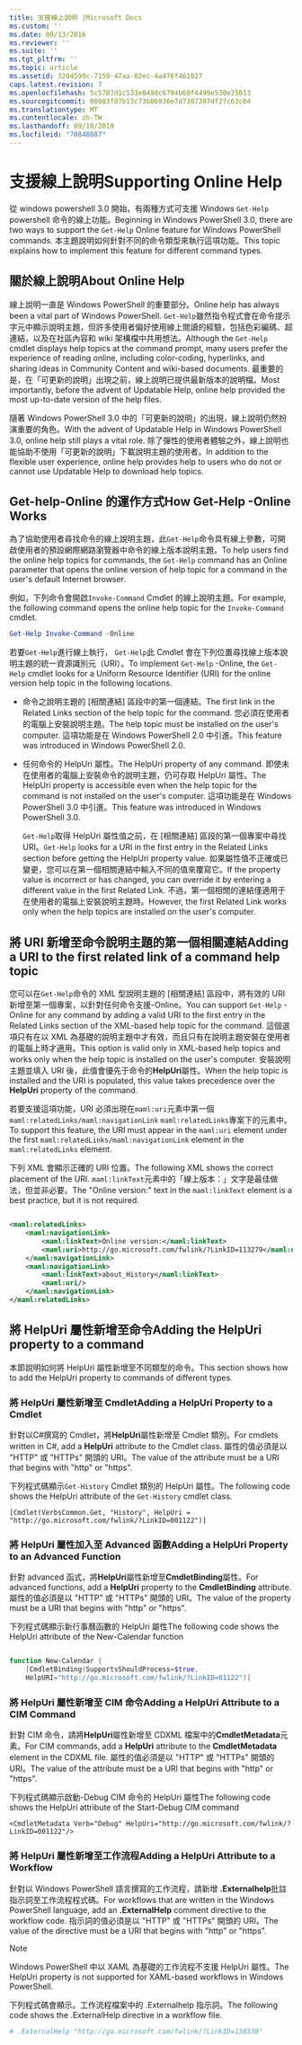 ```yaml
---
title: 支援線上說明 |Microsoft Docs
ms.custom: ''
ms.date: 09/13/2016
ms.reviewer: ''
ms.suite: ''
ms.tgt_pltfrm: ''
ms.topic: article
ms.assetid: 3204599c-7159-47aa-82ec-4a476f461027
caps.latest.revision: 7
ms.openlocfilehash: 5c5707d1c533e0498c6794b60f4499e530e25813
ms.sourcegitcommit: 00083f07b13c73b86936e7d7307397df27c63c04
ms.translationtype: MT
ms.contentlocale: zh-TW
ms.lasthandoff: 09/10/2019
ms.locfileid: "70848087"
---
```

# <a name="supporting-online-help"></a><span data-ttu-id="f9ae3-102">支援線上說明</span><span class="sxs-lookup"><span data-stu-id="f9ae3-102">Supporting Online Help</span></span>

<span data-ttu-id="f9ae3-103">從 windows powershell 3.0 開始，有兩種方式可支援 Windows `Get-Help` powershell 命令的線上功能。</span><span class="sxs-lookup"><span data-stu-id="f9ae3-103">Beginning in Windows PowerShell 3.0, there are two ways to support the `Get-Help` Online feature for Windows PowerShell commands.</span></span> <span data-ttu-id="f9ae3-104">本主題說明如何針對不同的命令類型來執行這項功能。</span><span class="sxs-lookup"><span data-stu-id="f9ae3-104">This topic explains how to implement this feature for different command types.</span></span>

## <a name="about-online-help"></a><span data-ttu-id="f9ae3-105">關於線上說明</span><span class="sxs-lookup"><span data-stu-id="f9ae3-105">About Online Help</span></span>

<span data-ttu-id="f9ae3-106">線上說明一直是 Windows PowerShell 的重要部分。</span><span class="sxs-lookup"><span data-stu-id="f9ae3-106">Online help has always been a vital part of Windows PowerShell.</span></span> <span data-ttu-id="f9ae3-107">`Get-Help`雖然指令程式會在命令提示字元中顯示說明主題，但許多使用者偏好使用線上閱讀的經驗，包括色彩編碼、超連結，以及在社區內容和 wiki 架構檔中共用想法。</span><span class="sxs-lookup"><span data-stu-id="f9ae3-107">Although the `Get-Help` cmdlet displays help topics at the command prompt, many users prefer the experience of reading online, including color-coding, hyperlinks, and sharing ideas in Community Content and wiki-based documents.</span></span> <span data-ttu-id="f9ae3-108">最重要的是，在「可更新的說明」出現之前，線上說明已提供最新版本的說明檔。</span><span class="sxs-lookup"><span data-stu-id="f9ae3-108">Most importantly, before the advent of Updatable Help, online help provided the most up-to-date version of the help files.</span></span>

<span data-ttu-id="f9ae3-109">隨著 Windows PowerShell 3.0 中的「可更新的說明」的出現，線上說明仍然扮演重要的角色。</span><span class="sxs-lookup"><span data-stu-id="f9ae3-109">With the advent of Updatable Help in Windows PowerShell 3.0, online help still plays a vital role.</span></span> <span data-ttu-id="f9ae3-110">除了彈性的使用者體驗之外，線上說明也能協助不使用「可更新的說明」下載說明主題的使用者。</span><span class="sxs-lookup"><span data-stu-id="f9ae3-110">In addition to the flexible user experience, online help provides help to users who do not or cannot use Updatable Help to download help topics.</span></span>

## <a name="how-get-help--online-works"></a><span data-ttu-id="f9ae3-111">Get-help-Online 的運作方式</span><span class="sxs-lookup"><span data-stu-id="f9ae3-111">How Get-Help -Online Works</span></span>

<span data-ttu-id="f9ae3-112">為了協助使用者尋找命令的線上說明主題，此`Get-Help`命令具有線上參數，可開啟使用者的預設網際網路瀏覽器中命令的線上版本說明主題。</span><span class="sxs-lookup"><span data-stu-id="f9ae3-112">To help users find the online help topics for commands, the `Get-Help` command has an Online parameter that opens the online version of help topic for a command in the user's default Internet browser.</span></span>

<span data-ttu-id="f9ae3-113">例如，下列命令會開啟`Invoke-Command` Cmdlet 的線上說明主題。</span><span class="sxs-lookup"><span data-stu-id="f9ae3-113">For example, the following command opens the online help topic for the `Invoke-Command` cmdlet.</span></span>

```powershell
Get-Help Invoke-Command -Online
```

<span data-ttu-id="f9ae3-114">若要`Get-Help`進行線上執行， `Get-Help`此 Cmdlet 會在下列位置尋找線上版本說明主題的統一資源識別元（URI）。</span><span class="sxs-lookup"><span data-stu-id="f9ae3-114">To implement `Get-Help` -Online, the `Get-Help` cmdlet looks for a Uniform Resource Identifier (URI) for the online version help topic in the following locations.</span></span>

- <span data-ttu-id="f9ae3-115">命令之說明主題的 [相關連結] 區段中的第一個連結。</span><span class="sxs-lookup"><span data-stu-id="f9ae3-115">The first link in the Related Links section of the help topic for the command.</span></span> <span data-ttu-id="f9ae3-116">您必須在使用者的電腦上安裝說明主題。</span><span class="sxs-lookup"><span data-stu-id="f9ae3-116">The help topic must be installed on the user's computer.</span></span> <span data-ttu-id="f9ae3-117">這項功能是在 Windows PowerShell 2.0 中引進。</span><span class="sxs-lookup"><span data-stu-id="f9ae3-117">This feature was introduced in Windows PowerShell 2.0.</span></span>

- <span data-ttu-id="f9ae3-118">任何命令的 HelpUri 屬性。</span><span class="sxs-lookup"><span data-stu-id="f9ae3-118">The HelpUri property of any command.</span></span> <span data-ttu-id="f9ae3-119">即使未在使用者的電腦上安裝命令的說明主題，仍可存取 HelpUri 屬性。</span><span class="sxs-lookup"><span data-stu-id="f9ae3-119">The HelpUri property is accessible even when the help topic for the command is not installed on the user's computer.</span></span> <span data-ttu-id="f9ae3-120">這項功能是在 Windows PowerShell 3.0 中引進。</span><span class="sxs-lookup"><span data-stu-id="f9ae3-120">This feature was introduced in Windows PowerShell 3.0.</span></span>

  <span data-ttu-id="f9ae3-121">`Get-Help`取得 HelpUri 屬性值之前，在 [相關連結] 區段的第一個專案中尋找 URI。</span><span class="sxs-lookup"><span data-stu-id="f9ae3-121">`Get-Help` looks for a URI in the first entry in the Related Links section before getting the HelpUri property value.</span></span> <span data-ttu-id="f9ae3-122">如果屬性值不正確或已變更，您可以在第一個相關連結中輸入不同的值來覆寫它。</span><span class="sxs-lookup"><span data-stu-id="f9ae3-122">If the property value is incorrect or has changed, you can override it by entering a different value in the first Related Link.</span></span> <span data-ttu-id="f9ae3-123">不過，第一個相關的連結僅適用于在使用者的電腦上安裝說明主題時。</span><span class="sxs-lookup"><span data-stu-id="f9ae3-123">However, the first Related Link works only when the help topics are installed on the user's computer.</span></span>

## <a name="adding-a-uri-to-the-first-related-link-of-a-command-help-topic"></a><span data-ttu-id="f9ae3-124">將 URI 新增至命令說明主題的第一個相關連結</span><span class="sxs-lookup"><span data-stu-id="f9ae3-124">Adding a URI to the first related link of a command help topic</span></span>

<span data-ttu-id="f9ae3-125">您可以在`Get-Help`命令的 XML 型說明主題的 [相關連結] 區段中，將有效的 URI 新增至第一個專案，以針對任何命令支援-Online。</span><span class="sxs-lookup"><span data-stu-id="f9ae3-125">You can support `Get-Help` -Online for any command by adding a valid URI to the first entry in the Related Links section of the XML-based help topic for the command.</span></span> <span data-ttu-id="f9ae3-126">這個選項只有在以 XML 為基礎的說明主題中才有效，而且只有在說明主題安裝在使用者的電腦上時才適用。</span><span class="sxs-lookup"><span data-stu-id="f9ae3-126">This option is valid only in XML-based help topics and works only when the help topic is installed on the user's computer.</span></span> <span data-ttu-id="f9ae3-127">安裝說明主題並填入 URI 後，此值會優先于命令的**HelpUri**屬性。</span><span class="sxs-lookup"><span data-stu-id="f9ae3-127">When the help topic is installed and the URI is populated, this value takes precedence over the **HelpUri** property of the command.</span></span>

<span data-ttu-id="f9ae3-128">若要支援這項功能，URI 必須出現在`maml:uri`元素中第一個`maml:relatedLinks/maml:navigationLink` `maml:relatedLinks`專案下的元素中。</span><span class="sxs-lookup"><span data-stu-id="f9ae3-128">To support this feature, the URI must appear in the `maml:uri` element under the first `maml:relatedLinks/maml:navigationLink` element in the `maml:relatedLinks` element.</span></span>

<span data-ttu-id="f9ae3-129">下列 XML 會顯示正確的 URI 位置。</span><span class="sxs-lookup"><span data-stu-id="f9ae3-129">The following XML shows the correct placement of the URI.</span></span> <span data-ttu-id="f9ae3-130">`maml:linkText`元素中的「線上版本：」文字是最佳做法，但並非必要。</span><span class="sxs-lookup"><span data-stu-id="f9ae3-130">The "Online version:" text in the `maml:linkText` element is a best practice, but it is not required.</span></span>

```xml

<maml:relatedLinks>
    <maml:navigationLink>
        <maml:linkText>Online version:</maml:linkText>
        <maml:uri>http://go.microsoft.com/fwlink/?LinkID=113279</maml:uri>
    </maml:navigationLink>
    <maml:navigationLink>
        <maml:linkText>about_History</maml:linkText>
        <maml:uri/>
    </maml:navigationLink>
</maml:relatedLinks>
```

## <a name="adding-the-helpuri-property-to-a-command"></a><span data-ttu-id="f9ae3-131">將 HelpUri 屬性新增至命令</span><span class="sxs-lookup"><span data-stu-id="f9ae3-131">Adding the HelpUri property to a command</span></span>

<span data-ttu-id="f9ae3-132">本節說明如何將 HelpUri 屬性新增至不同類型的命令。</span><span class="sxs-lookup"><span data-stu-id="f9ae3-132">This section shows how to add the HelpUri property to commands of different types.</span></span>

### <a name="adding-a-helpuri-property-to-a-cmdlet"></a><span data-ttu-id="f9ae3-133">將 HelpUri 屬性新增至 Cmdlet</span><span class="sxs-lookup"><span data-stu-id="f9ae3-133">Adding a HelpUri Property to a Cmdlet</span></span>

<span data-ttu-id="f9ae3-134">針對以C#撰寫的 Cmdlet，將**HelpUri**屬性新增至 Cmdlet 類別。</span><span class="sxs-lookup"><span data-stu-id="f9ae3-134">For cmdlets written in C#, add a **HelpUri** attribute to the Cmdlet class.</span></span> <span data-ttu-id="f9ae3-135">屬性的值必須是以 "HTTP" 或 "HTTPs" 開頭的 URI。</span><span class="sxs-lookup"><span data-stu-id="f9ae3-135">The value of the attribute must be a URI that begins with "http" or "https".</span></span>

<span data-ttu-id="f9ae3-136">下列程式碼顯示`Get-History` Cmdlet 類別的 HelpUri 屬性。</span><span class="sxs-lookup"><span data-stu-id="f9ae3-136">The following code shows the HelpUri attribute of the `Get-History` cmdlet class.</span></span>

```
[Cmdlet(VerbsCommon.Get, "History", HelpUri = "http://go.microsoft.com/fwlink/?LinkID=001122")]
```

### <a name="adding-a-helpuri-property-to-an-advanced-function"></a><span data-ttu-id="f9ae3-137">將 HelpUri 屬性加入至 Advanced 函數</span><span class="sxs-lookup"><span data-stu-id="f9ae3-137">Adding a HelpUri Property to an Advanced Function</span></span>

<span data-ttu-id="f9ae3-138">針對 advanced 函式，將**HelpUri**屬性新增至**CmdletBinding**屬性。</span><span class="sxs-lookup"><span data-stu-id="f9ae3-138">For advanced functions, add a **HelpUri** property to the **CmdletBinding** attribute.</span></span> <span data-ttu-id="f9ae3-139">屬性的值必須是以 "HTTP" 或 "HTTPs" 開頭的 URI。</span><span class="sxs-lookup"><span data-stu-id="f9ae3-139">The value of the property must be a URI that begins with "http" or "https".</span></span>

<span data-ttu-id="f9ae3-140">下列程式碼顯示新行事曆函數的 HelpUri 屬性</span><span class="sxs-lookup"><span data-stu-id="f9ae3-140">The following code shows the HelpUri attribute of the New-Calendar function</span></span>

```powershell

function New-Calendar {
    [CmdletBinding(SupportsShouldProcess=$true,
    HelpURI="http://go.microsoft.com/fwlink/?LinkID=01122")]
```

### <a name="adding-a-helpuri-attribute-to-a-cim-command"></a><span data-ttu-id="f9ae3-141">將 HelpUri 屬性新增至 CIM 命令</span><span class="sxs-lookup"><span data-stu-id="f9ae3-141">Adding a HelpUri Attribute to a CIM Command</span></span>

<span data-ttu-id="f9ae3-142">針對 CIM 命令，請將**HelpUri**屬性新增至 CDXML 檔案中的**CmdletMetadata**元素。</span><span class="sxs-lookup"><span data-stu-id="f9ae3-142">For CIM commands, add a **HelpUri** attribute to the **CmdletMetadata** element in the CDXML file.</span></span> <span data-ttu-id="f9ae3-143">屬性的值必須是以 "HTTP" 或 "HTTPs" 開頭的 URI。</span><span class="sxs-lookup"><span data-stu-id="f9ae3-143">The value of the attribute must be a URI that begins with "http" or "https".</span></span>

<span data-ttu-id="f9ae3-144">下列程式碼顯示啟動-Debug CIM 命令的 HelpUri 屬性</span><span class="sxs-lookup"><span data-stu-id="f9ae3-144">The following code shows the HelpUri attribute of the Start-Debug CIM command</span></span>

```
<CmdletMetadata Verb="Debug" HelpUri="http://go.microsoft.com/fwlink/?LinkID=001122"/>
```

### <a name="adding-a-helpuri-attribute-to-a-workflow"></a><span data-ttu-id="f9ae3-145">將 HelpUri 屬性新增至工作流程</span><span class="sxs-lookup"><span data-stu-id="f9ae3-145">Adding a HelpUri Attribute to a Workflow</span></span>

<span data-ttu-id="f9ae3-146">針對以 Windows PowerShell 語言撰寫的工作流程，請新增 **.Externalhelp**批註指示詞至工作流程程式碼。</span><span class="sxs-lookup"><span data-stu-id="f9ae3-146">For workflows that are written in the Windows PowerShell language, add an **.ExternalHelp** comment directive to the workflow code.</span></span> <span data-ttu-id="f9ae3-147">指示詞的值必須是以 "HTTP" 或 "HTTPs" 開頭的 URI。</span><span class="sxs-lookup"><span data-stu-id="f9ae3-147">The value of the directive must be a URI that begins with "http" or "https".</span></span>

> [!NOTE]
> <span data-ttu-id="f9ae3-148">Windows PowerShell 中以 XAML 為基礎的工作流程不支援 HelpUri 屬性。</span><span class="sxs-lookup"><span data-stu-id="f9ae3-148">The HelpUri property is not supported for XAML-based workflows in Windows PowerShell.</span></span>

<span data-ttu-id="f9ae3-149">下列程式碼會顯示。工作流程檔案中的 .Externalhelp 指示詞。</span><span class="sxs-lookup"><span data-stu-id="f9ae3-149">The following code shows the .ExternalHelp directive in a workflow file.</span></span>

```powershell
# .ExternalHelp "http://go.microsoft.com/fwlink/?LinkID=138338"
```